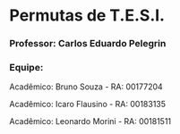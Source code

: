 # Permutas de T.E.S.I.

### Professor: Carlos Eduardo Pelegrin

### Equipe:

<p> Acadêmico: Bruno Souza - RA: 00177204 </p>
<p> Acadêmico: Icaro Flausino - RA: 00183135 </p>
<p> Acadêmico: Leonardo Morini - RA: 00181511 </p>
